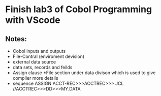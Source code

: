 # Finish lab3 of Cobol Programming with VScode

## Notes:

* Cobol inputs and outputs
 * File-Contral (enviroment devision)
 * external data source
 * data sets, records and feilds
 * Assign clause
 *File section under data divison which is used to give complier more details
 * sequence ASSIGN ACCT-REC>>>ACCTREC>>> JCL //ACCTREC>>>DD>>>MY.DATA
